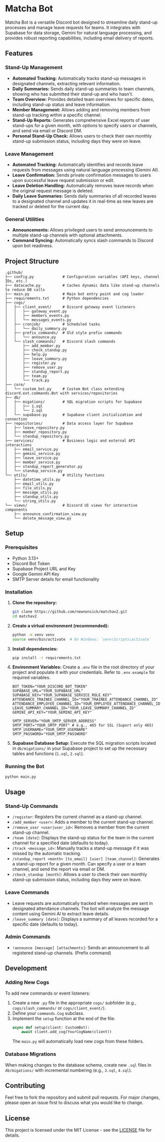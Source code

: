 # Matcha Bot

Matcha Bot is a versatile Discord bot designed to streamline daily stand-up processes and manage leave requests for teams. It integrates with Supabase for data storage, Gemini for natural language processing, and provides robust reporting capabilities, including email delivery of reports.

## Features

### Stand-Up Management

*   **Automated Tracking:** Automatically tracks stand-up messages in designated channels, extracting relevant information.
*   **Daily Summaries:** Sends daily stand-up summaries to team channels, showing who has submitted their stand-up and who hasn't.
*   **Team Overview:** Provides detailed team overviews for specific dates, including stand-up status and leave information.
*   **Member Management:** Allows adding and removing members from stand-up tracking within a specific channel.
*   **Stand-Up Reports:** Generates comprehensive Excel reports of user stand-ups for a given month, with options to specify users or channels, and send via email or Discord DM.
*   **Personal Stand-Up Check:** Allows users to check their own monthly stand-up submission status, including days they were on leave.

### Leave Management

*   **Automated Tracking:** Automatically identifies and records leave requests from messages using natural language processing (Gemini AI).
*   **Leave Confirmation:** Sends private confirmation messages to users upon successful leave request submission or edit.
*   **Leave Deletion Handling:** Automatically removes leave records when the original request message is deleted.
*   **Daily Leave Summaries:** Sends daily summaries of all recorded leaves to a designated channel and updates it in real-time as new leaves are tracked or deleted for the current day.

### General Utilities

*   **Announcements:** Allows privileged users to send announcements to multiple stand-up channels with optional attachments.
*   **Command Syncing:** Automatically syncs slash commands to Discord upon bot readiness.

## Project Structure

```
.github/
├── config.py             # Configuration variables (API keys, channel IDs, etc.)
├── datacache.py          # Caches dynamic data like stand-up channels to reduce DB calls
├── main.py               # Main bot entry point and cog loader
├── requirements.txt      # Python dependencies
├── cogs/
│   ├── client_event/     # Discord gateway event listeners
│   │   ├── gateway_event.py
│   │   ├── members_events.py
│   │   └── messages_events.py
│   ├── cronjob/          # Scheduled tasks
│   │   └── daily_summary.py
│   ├── prefix_commands/  # Old style prefix commands
│   │   └── announce.py
│   └── slash_commands/   # Discord slash commands
│       ├── add_member.py
│       ├── check_standup.py
│       ├── help.py
│       ├── leave_summary.py
│       ├── register.py
│       ├── remove_user.py
│       ├── standup_report.py
│       ├── team.py
│       └── track.py
├── core/
│   └── custom_bot.py     # Custom Bot class extending discord.ext.commands.Bot with services/repositories
├── db/
│   ├── migations/        # SQL migration scripts for Supabase
│   │   ├── 1.sql
│   │   └── 2.sql
│   └── supabase.py       # Supabase client initialization and connection
├── repositories/         # Data access layer for Supabase
│   ├── leave_repository.py
│   ├── member_repository.py
│   └── standup_repository.py
├── services/             # Business logic and external API interactions
│   ├── email_service.py
│   ├── gemini_service.py
│   ├── leave_service.py
│   ├── member_service.py
│   ├── standup_report_generator.py
│   └── standup_service.py
└── utils/                # Utility functions
    ├── datetime_utils.py
    ├── email_utils.py
    ├── file_utils.py
    ├── message_utils.py
    ├── standup_utils.py
    └── string_utils.py
└── views/                # Discord UI views for interactive components
    ├── announce_confirmation_view.py
    └── delete_message_view.py
```

## Setup

### Prerequisites

*   Python 3.13+
*   Discord Bot Token
*   Supabase Project URL and Key
*   Google Gemini API Key
*   SMTP Server details for email functionality

### Installation

1.  **Clone the repository:**
    ```bash
    git clone https://github.com/newnonsick/matchav2.git
    cd matchav2
    ```

2.  **Create a virtual environment (recommended):**
    ```bash
    python -m venv venv
    source venv/bin/activate  # On Windows: `venv\Scripts\activate`
    ```

3.  **Install dependencies:**
    ```bash
    pip install -r requirements.txt
    ```

4.  **Environment Variables:**
    Create a `.env` file in the root directory of your project and populate it with your credentials. Refer to `.env.example` for required variables.

    ```env
    BOT_TOKEN="YOUR_DISCORD_BOT_TOKEN"
    SUPABASE_URL="YOUR_SUPABASE_URL"
    SUPABASE_KEY="YOUR_SUPABASE_SERVICE_ROLE_KEY"
    ATTENDANCE_TRAINEE_CHANNEL_ID="YOUR_TRAINEE_ATTENDANCE_CHANNEL_ID"
    ATTENDANCE_EMPLOYEE_CHANNEL_ID="YOUR_EMPLOYEE_ATTENDANCE_CHANNEL_ID"
    LEAVE_SUMMARY_CHANNEL_ID="YOUR_LEAVE_SUMMARY_CHANNEL_ID"
    GEMINI_API_KEY="YOUR_GEMINI_API_KEY"

    SMTP_SERVER="YOUR_SMTP_SERVER_ADDRESS"
    SMTP_PORT="YOUR_SMTP_PORT" # e.g., 465 for SSL (Suport only 465)
    SMTP_USERNAME="YOUR_SMTP_USERNAME"
    SMTP_PASSWORD="YOUR_SMTP_PASSWORD"
    ```

5.  **Supabase Database Setup:**
    Execute the SQL migration scripts located in `db/migations/` in your Supabase project to set up the necessary tables and functions (`1.sql`, `2.sql`).

### Running the Bot

```bash
python main.py
```

## Usage

### Stand-Up Commands

*   `/register`: Registers the current channel as a stand-up channel.
*   `/add_member <user>`: Adds a member to the current stand-up channel.
*   `/remove_user <user|user_id>`: Removes a member from the current stand-up channel.
*   `/team [date]`: Displays the stand-up status for the team in the current channel for a specified date (defaults to today).
*   `/track <message_id>`: Manually tracks a stand-up message if it was missed by the automatic tracking.
*   `/standup_report <month> [to_email] [user] [team_channel]`: Generates a stand-up report for a given month. Can specify a user or a team channel, and send the report via email or DM.
*   `/check_standup [month]`: Allows a user to check their own monthly stand-up submission status, including days they were on leave.

### Leave Commands

*   Leave requests are automatically tracked when messages are sent in designated attendance channels. The bot will analyze the message content using Gemini AI to extract leave details.
*   `/leave_summary [date]`: Displays a summary of all leaves recorded for a specific date (defaults to today).

### Admin Commands

*   `!announce [message] [attachments]`: Sends an announcement to all registered stand-up channels. (Prefix command)

## Development

### Adding New Cogs

To add new commands or event listeners:

1.  Create a new `.py` file in the appropriate `cogs/` subfolder (e.g., `cogs/slash_commands/` or `cogs/client_event/`).
2.  Define your `commands.Cog` subclass.
3.  Implement the `setup` function at the end of the file:
    ```python
    async def setup(client: CustomBot):
        await client.add_cog(YourCogName(client))
    ```
    The `main.py` will automatically load new cogs from these folders.

### Database Migrations

When making changes to the database schema, create new `.sql` files in `db/migations/` with incremental numbering (e.g., `3.sql`, `4.sql`).

## Contributing

Feel free to fork the repository and submit pull requests. For major changes, please open an issue first to discuss what you would like to change.

## License

This project is licensed under the MIT License - see the [LICENSE](LICENSE) file for details.

